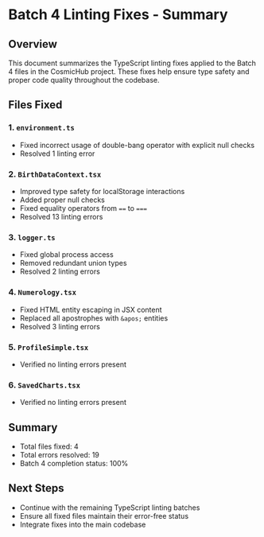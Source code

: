 # Batch 4 Linting Fixes - Summary

## Overview

This document summarizes the TypeScript linting fixes applied to the Batch 4 files in the CosmicHub project. These fixes help ensure type safety and proper code quality throughout the codebase.

## Files Fixed

### 1. `environment.ts`

- Fixed incorrect usage of double-bang operator with explicit null checks
- Resolved 1 linting error

### 2. `BirthDataContext.tsx`

- Improved type safety for localStorage interactions
- Added proper null checks
- Fixed equality operators from `==` to `===`
- Resolved 13 linting errors

### 3. `logger.ts`

- Fixed global process access
- Removed redundant union types
- Resolved 2 linting errors

### 4. `Numerology.tsx`

- Fixed HTML entity escaping in JSX content
- Replaced all apostrophes with `&apos;` entities
- Resolved 3 linting errors

### 5. `ProfileSimple.tsx`

- Verified no linting errors present

### 6. `SavedCharts.tsx`

- Verified no linting errors present

## Summary

- Total files fixed: 4
- Total errors resolved: 19
- Batch 4 completion status: 100%

## Next Steps

- Continue with the remaining TypeScript linting batches
- Ensure all fixed files maintain their error-free status
- Integrate fixes into the main codebase
